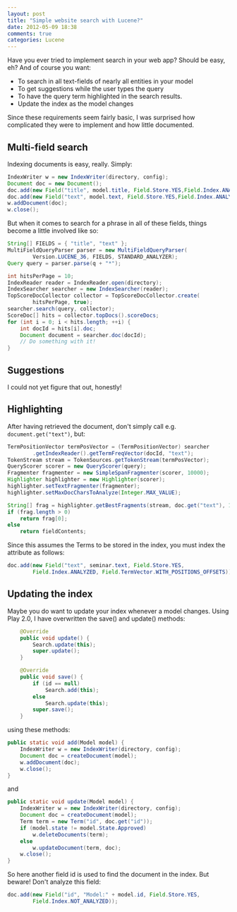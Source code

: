 ```yaml
---
layout: post
title: "Simple website search with Lucene?"
date: 2012-05-09 18:38
comments: true
categories: Lucene 
---
```

Have you ever tried to implement search in your web app?
Should be easy, eh?
And of course you want:

* To search in all text-fields of nearly all entities in your model
* To get suggestions while the user types the query
* To have the query term highlighted in the search results.
* Update the index as the model changes

Since these requirements seem fairly basic, I was surprised how complicated 
they were to implement and how little documented.

<!-- more -->

Multi-field search
------------------

Indexing documents is easy, really. Simply:
``` java
IndexWriter w = new IndexWriter(directory, config);
Document doc = new Document();
doc.add(new Field("title", model.title, Field.Store.YES,Field.Index.ANALYZED));
doc.add(new Field("text", model.text, Field.Store.YES,Field.Index.ANALYZED));
w.addDocument(doc);
w.close();
```

But when it comes to search for a phrase in all of these fields, things become 
a little involved like so:

``` java
String[] FIELDS = { "title", "text" };
MultiFieldQueryParser parser = new MultiFieldQueryParser(
		Version.LUCENE_36, FIELDS, STANDARD_ANALYZER);
Query query = parser.parse(q + "*");

int hitsPerPage = 10;
IndexReader reader = IndexReader.open(directory);
IndexSearcher searcher = new IndexSearcher(reader);
TopScoreDocCollector collector = TopScoreDocCollector.create(
		hitsPerPage, true);
searcher.search(query, collector);
ScoreDoc[] hits = collector.topDocs().scoreDocs;
for (int i = 0; i < hits.length; ++i) {
	int docId = hits[i].doc;
	Document document = searcher.doc(docId);
	// Do something with it!
}
```

Suggestions
-----------

I could not yet figure that out, honestly!

Highlighting
------------

After having retrieved the document, don't simply call e.g. ```document.get("text")```, but:
``` java
TermPositionVector termPosVector = (TermPositionVector) searcher
		.getIndexReader().getTermFreqVector(docId, "text");
TokenStream stream = TokenSources.getTokenStream(termPosVector);
QueryScorer scorer = new QueryScorer(query);
Fragmenter fragmenter = new SimpleSpanFragmenter(scorer, 10000);
Highlighter highlighter = new Highlighter(scorer);
highlighter.setTextFragmenter(fragmenter);
highlighter.setMaxDocCharsToAnalyze(Integer.MAX_VALUE);

String[] frag = highlighter.getBestFragments(stream, doc.get("text"), 1);
if (frag.length > 0)
	return frag[0];
else
	return fieldContents;
```
Since this assumes the Terms to be stored in the index, you must index the attribute as follows:
``` java
doc.add(new Field("text", seminar.text, Field.Store.YES,
		Field.Index.ANALYZED, Field.TermVector.WITH_POSITIONS_OFFSETS));
```

Updating the index
------------------

Maybe you do want to update your index whenever a model changes.
Using Play 2.0, I have overwritten the save() and update() methods:
``` java
	@Override
	public void update() {
		Search.update(this);
		super.update();
	}

	@Override
	public void save() {
		if (id == null)
			Search.add(this);
		else
			Search.update(this);
		super.save();
	}
```
using these methods:
``` java
public static void add(Model model) {
	IndexWriter w = new IndexWriter(directory, config);
	Document doc = createDocument(model);
	w.addDocument(doc);
	w.close();
} 
```
and
``` java
public static void update(Model model) {
	IndexWriter w = new IndexWriter(directory, config);
	Document doc = createDocument(model);
	Term term = new Term("id", doc.get("id"));
	if (model.state != model.State.Approved)
		w.deleteDocuments(term);
	else
		w.updateDocument(term, doc);
	w.close();
} 
```
So here another field id is used to find the document in the index. But beware! Don't analyze this field:
``` java
doc.add(new Field("id", "Model:" + model.id, Field.Store.YES,
		Field.Index.NOT_ANALYZED));
```
